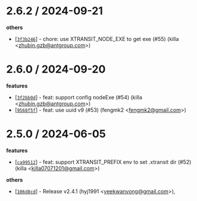 
2.6.2 / 2024-09-21
==================

**others**
  * [[`3f3b246`](http://github.com/X-Profiler/xtransit/commit/3f3b246ffe9494eaa73eb1e91f72fd1729c392eb)] - chore: use XTRANSIT_NODE_EXE to get exe (#55) (killa <<zhubin.gzb@antgroup.com>>)

2.6.0 / 2024-09-20
==================

**features**
  * [[`3f2bb0d`](http://github.com/X-Profiler/xtransit/commit/3f2bb0db058087216c2bb4d21c00e63e4049acb7)] - feat: support config nodeExe (#54) (killa <<zhubin.gzb@antgroup.com>>)
  * [[`9568f5f`](http://github.com/X-Profiler/xtransit/commit/9568f5f5019bba4618b84d822a8913b23ffaede9)] - feat: use uuid v9 (#53) (fengmk2 <<fengmk2@gmail.com>>)

2.5.0 / 2024-06-05
==================

**features**
  * [[`ca99512`](http://github.com/X-Profiler/xtransit/commit/ca995120e20068aca7451f5dc239f6079146353d)] - feat: support XTRANSIT_PREFIX env to set .xtransit dir (#52) (killa <<killa07071201@gmail.com>>)

**others**
  * [[`106d8cd`](http://github.com/X-Profiler/xtransit/commit/106d8cd2d7e537a42d2e26dd24dde32a29c0ff2b)] - Release v2.4.1 (hyj1991 <<yeekwanvong@gmail.com>>),
